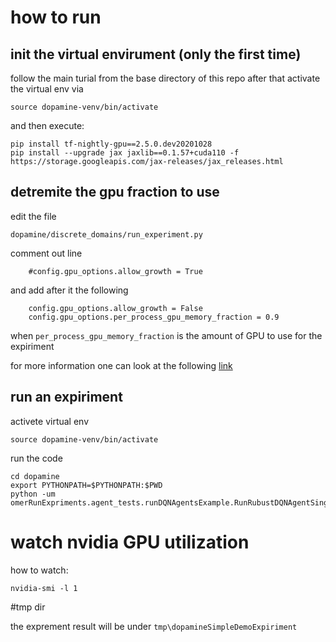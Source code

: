 # how to run
## init the virtual envirument (only the first time)
follow the main turial from the base directory of this repo 
after that activate the virtual env via 
```
source dopamine-venv/bin/activate
```
and then execute:
```
pip install tf-nightly-gpu==2.5.0.dev20201028
pip install --upgrade jax jaxlib==0.1.57+cuda110 -f https://storage.googleapis.com/jax-releases/jax_releases.html
```
## detremite the gpu fraction to use
edit the file
```
dopamine/discrete_domains/run_experiment.py
```
comment out line 
```
    #config.gpu_options.allow_growth = True 
```
and add after it the following
```
    config.gpu_options.allow_growth = False
    config.gpu_options.per_process_gpu_memory_fraction = 0.9
```
when `per_process_gpu_memory_fraction` is the amount of GPU to use for the expiriment

for more information one can look at the following [link](https://stackoverflow.com/questions/34199233/how-to-prevent-tensorflow-from-allocating-the-totality-of-a-gpu-memory)

## run an expiriment
activete virtual env
```
source dopamine-venv/bin/activate
```
run the code
```
cd dopamine
export PYTHONPATH=$PYTHONPATH:$PWD
python -um omerRunExpriments.agent_tests.runDQNAgentsExample.RunRubustDQNAgentSingleGameTest.runExpiriments
```


# watch nvidia GPU utilization
how to watch:
```
nvidia-smi -l 1
```

#tmp dir

the exprement result will be under `tmp\dopamineSimpleDemoExpiriment`
